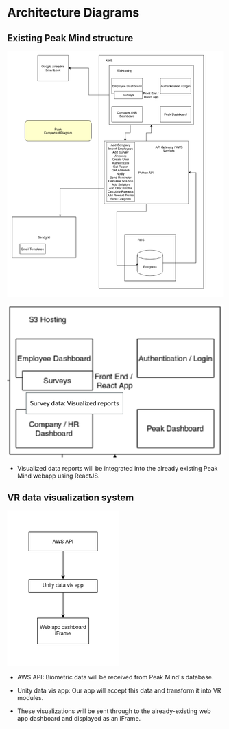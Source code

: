 # Architecture Diagrams

## Existing Peak Mind structure

![peak-mind-architecture-diagram](./images/peak-mind-architecture.png)

![frontend-architecture-diagram](./images/frontend-architecture.png)

* Visualized data reports will be integrated into the already existing Peak Mind webapp using ReactJS.

## VR data visualization system

![vr-architecture-diagram](./images/vr-architecture.png)

* AWS API: Biometric data will be received from Peak Mind's database.

* Unity data vis app: Our app will accept this data and transform it into VR modules.

* These visualizations will be sent through to the already-existing web app dashboard and displayed as an iFrame.
